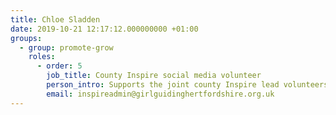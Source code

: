 ```yaml
---
title: Chloe Sladden
date: 2019-10-21 12:17:12.000000000 +01:00
groups:
  - group: promote-grow
    roles:
      - order: 5
        job_title: County Inspire social media volunteer
        person_intro: Supports the joint county Inspire lead volunteers.
        email: inspireadmin@girlguidinghertfordshire.org.uk
---
```

